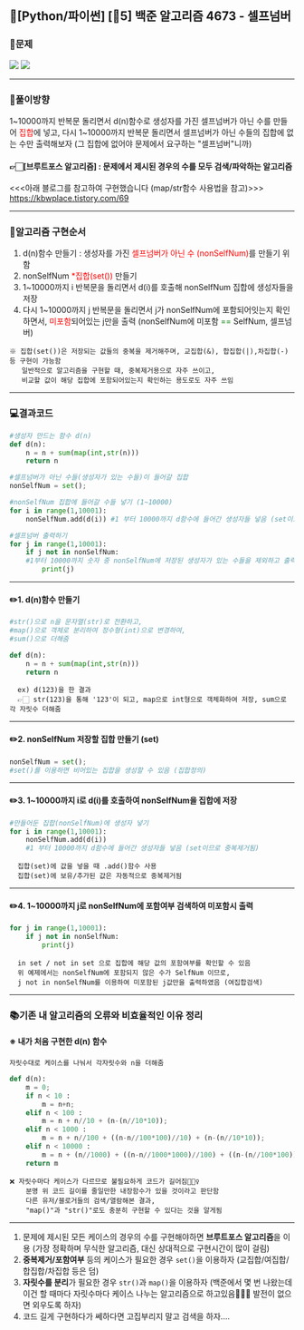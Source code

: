 ## 📖[Python/파이썬] [🥈5] 백준 알고리즘 4673 - 셀프넘버
### 📜문제
![](https://velog.velcdn.com/images/keynene/post/956bffaf-9cf0-4afc-b2c5-705158b12540/image.png)
![](https://velog.velcdn.com/images/keynene/post/a45ad355-6fd5-4d1f-b8e6-48e29d2fa7ee/image.png)
* * *
### 📕풀이방향
1~10000까지 반복문 돌리면서 d(n)함수로 생성자를 가진 셀프넘버가 아닌 수를 만들어 <span style='color:red'>집합</span>에 넣고,
다시 1~10000까지 반복문 돌리면서 셀프넘버가 아닌 수들의 집합에 없는 수만 출력해보자
(그 집합에 없어야 문제에서 요구하는 "셀프넘버"니까)
#### 👉🏻[브루트포스 알고리즘] : 문제에서 제시된 경우의 수를 모두 검색/파악하는 알고리즘

<<<아래 블로그를 참고하여 구현했습니다 (map/str함수 사용법을 참고)>>>
https://kbwplace.tistory.com/69
* * *

### 📝알고리즘 구현순서
1. d(n)함수 만들기 : 생성자를 가진 <span style='color:red'>셀프넘버가 아닌 수 (nonSelfNum)</span>를 만들기 위함
2. nonSelfNum <span style='color:red'>*집합(set())</span> 만들기
3. 1~10000까지 i 반복문을 돌리면서 d(i)를 호출해 nonSelfNum 집합에 생성자들을 저장
4. 다시 1~10000까지 j 반복문을 돌리면서 j가 nonSelfNum에 포함되어잇는지 확인하면서,
   <span style='color:red'>미포함</span>되어있는 j만을 출력 (nonSelfNum에 미포함 <span style='color:green'>==</span> SelfNum, 셀프넘버)
```
※ 집합(set())은 저장되는 값들의 중복을 제거해주며, 교집합(&), 합집합(|),차집합(-) 등 구현이 가능함
   일반적으로 알고리즘을 구현할 때, 중복제거용으로 자주 쓰이고,
   비교할 값이 해당 집합에 포함되어있는지 확인하는 용도로도 자주 쓰임
```
* * *
### 💻결과코드
```python
#생성자 만드는 함수 d(n)
def d(n):
    n = n + sum(map(int,str(n)))
    return n

#셀프넘버가 아닌 수들(생성자가 있는 수들)이 들어갈 집합
nonSelfNum = set();

#nonSelfNum 집합에 들어갈 수들 넣기 (1~10000)
for i in range(1,10001):
    nonSelfNum.add(d(i)) #1 부터 10000까지 d함수에 들어간 생성자들 넣음 (set이므로 중복제거됨)

#셀프넘버 출력하기
for j in range(1,10001):
    if j not in nonSelfNum:  
    #1부터 10000까지 숫자 중 nonSelfNum에 저장된 생성자가 있는 수들을 제외하고 출력함
        print(j)
```

* * *
#### ✏️1. d(n)함수 만들기
```python
#str()으로 n을 문자열(str)로 전환하고, 
#map()으로 객체로 분리하여 정수형(int)으로 변경하여,
#sum()으로 더해줌

def d(n):
    n = n + sum(map(int,str(n)))
    return n
```
```
  ex) d(123)을 한 결과
  👉🏻 str(123)을 통해 '123'이 되고, map으로 int형으로 객체화하여 저장, sum으로 각 자릿수 더해줌
```

* * *
#### ✏️2. nonSelfNum 저장할 집합 만들기 (set)
```python
nonSelfNum = set();
#set()를 이용하면 비어있는 집합을 생성할 수 있음 (집합정의)
```
* * *
#### ✏️3. 1~10000까지 i로 d(i)를 호출하여 nonSelfNum을 집합에 저장
```python
#만들어둔 집합(nonSelfNum)에 생성자 넣기
for i in range(1,10001):
    nonSelfNum.add(d(i)) 
    #1 부터 10000까지 d함수에 들어간 생성자들 넣음 (set이므로 중복제거됨)
```
```
  집합(set)에 값을 넣을 때 .add()함수 사용
  집합(set)에 보유/추가된 값은 자동적으로 중복제거됨
```
* * *
#### ✏️4. 1~10000까지 j로 nonSelfNum에 포함여부 검색하여 미포함시 출력
```python
for j in range(1,10001):
    if j not in nonSelfNum: 
        print(j)
```
```
  in set / not in set 으로 집합에 해당 값의 포함여부를 확인할 수 있음
  위 예제에서는 nonSelfNum에 포함되지 않은 수가 SelfNum 이므로,
  j not in nonSelfNum를 이용하여 미포함된 j값만을 출력하였음 (여집합검색)
```
* * *
### 📚기존 내 알고리즘의 오류와 비효율적인 이유 정리
#### ※ 내가 처음 구현한 d(n) 함수
```자릿수대로 케이스를 나눠서 각자릿수와 n을 더해줌```
```python
def d(n):
    m = 0;
    if n < 10 :
        m = n+n;
    elif n < 100 :
        m = n + n//10 + (n-(n//10*10));
    elif n < 1000 :
        m = n + n//100 + ((n-n//100*100)//10) + (n-(n//10*10));
    elif n < 10000 :
        m = n + (n//1000) + ((n-n//1000*1000)//100) + ((n-(n//100*100))//10) + (n-(n//10*10));
    return m
```
```
❌ 자릿수마다 케이스가 다르므로 불필요하게 코드가 길어짐🤦🏻‍♀️
    분명 위 코드 길이를 줄일만한 내장함수가 있을 것이라고 판단함
    다른 유저/블로거들의 검색/열람해본 결과, 
    "map()"과 "str()"로도 충분히 구현할 수 있다는 것을 알게됨
```

* * *

1. 문제에 제시된 모든 케이스의 경우의 수를 구현해야하면 <span style="font-weight:bold">브루트포스 알고리즘</span>을 이용
    (가장 정확하며 무식한 알고리즘, 대신 상대적으로 구현시간이 많이 걸림)
2. <span style="font-weight:bold">중복제거/포함여부</span> 등의 케이스가 필요한 경우 <code>set()</code>을 이용하자
    (교집합/여집합/합집합/차집합 등은 덤)
3. <span style="font-weight:bold">자릿수를 분리</span>가 필요한 경우 <code>str()</code>과 <code>map()</code>을 이용하자
    (백준에서 몇 번 나왔는데 이건 할 때마다 자릿수마다 케이스 나누는 알고리즘으로 하고있음🤦🏻‍♀️
      발전이 없으면 외우도록 하자)
4. 코드 길게 구현하다가 쎄하다면 고집부리지 말고 검색을 하자....
